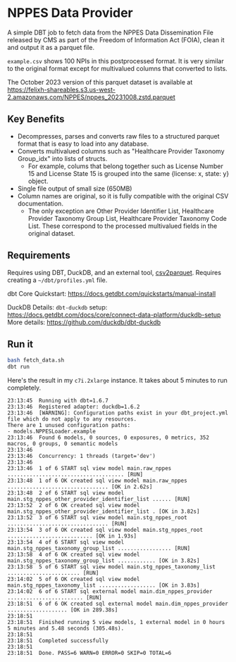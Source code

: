 # NPPES Data Provider

A simple DBT job to fetch data from the NPPES Data Dissemination File released by CMS as part of the Freedom of Information Act (FOIA), clean it and output it as a parquet file. 

`example.csv` shows 100 NPIs in this postprocessed format. It is very similar to the original format except for multivalued columns that converted to lists.

The October 2023 version of this parquet dataset is available at https://felixh-shareables.s3.us-west-2.amazonaws.com/NPPES/nppes_20231008.zstd.parquet

## Key Benefits
- Decompresses, parses and converts raw files to a structured parquet format that is easy to load into any database.
- Converts multivalued columns such as "Healthcare Provider Taxonomy Group_idx" into lists of structs.
    - For example, colums that belong together such as License Number 15 and License State 15 is grouped into the same {license: x, state: y} object.
- Single file output of small size (650MB)
- Column names are original, so it is fully compatible with the original CSV documentation.
    - The only exception are Other Provider Identifier List, Healthcare Provider Taxonomy Group List, Healthcare Provider Taxonomy Code List. These correspond to the processed multivalued fields in the original dataset.

## Requirements
Requires using DBT, DuckDB, and an external tool, [csv2parquet](https://github.com/domoritz/arrow-tools/tree/main/crates/csv2parquet#examples). Requires creating a `~/dbt/profiles.yml` file. 

dbt Core Quickstart: https://docs.getdbt.com/quickstarts/manual-install

DuckDB Details:
`dbt-duckdb` setup: https://docs.getdbt.com/docs/core/connect-data-platform/duckdb-setup
More details: https://github.com/duckdb/dbt-duckdb

## Run it
```bash
bash fetch_data.sh
dbt run
```


Here's the result in my `c7i.2xlarge` instance. It takes about 5 minutes to run completely.

```
23:13:45  Running with dbt=1.6.7
23:13:46  Registered adapter: duckdb=1.6.2
23:13:46  [WARNING]: Configuration paths exist in your dbt_project.yml file which do not apply to any resources.
There are 1 unused configuration paths:
- models.NPPESLoader.example
23:13:46  Found 6 models, 0 sources, 0 exposures, 0 metrics, 352 macros, 0 groups, 0 semantic models
23:13:46  
23:13:46  Concurrency: 1 threads (target='dev')
23:13:46  
23:13:46  1 of 6 START sql view model main.raw_nppes ..................................... [RUN]
23:13:48  1 of 6 OK created sql view model main.raw_nppes ................................ [OK in 2.62s]
23:13:48  2 of 6 START sql view model main.stg_nppes_other_provider_identifier_list ...... [RUN]
23:13:52  2 of 6 OK created sql view model main.stg_nppes_other_provider_identifier_list . [OK in 3.82s]
23:13:52  3 of 6 START sql view model main.stg_nppes_root ................................ [RUN]
23:13:54  3 of 6 OK created sql view model main.stg_nppes_root ........................... [OK in 1.93s]
23:13:54  4 of 6 START sql view model main.stg_nppes_taxonomy_group_list ................. [RUN]
23:13:58  4 of 6 OK created sql view model main.stg_nppes_taxonomy_group_list ............ [OK in 3.82s]
23:13:58  5 of 6 START sql view model main.stg_nppes_taxonomy_list ....................... [RUN]
23:14:02  5 of 6 OK created sql view model main.stg_nppes_taxonomy_list .................. [OK in 3.83s]
23:14:02  6 of 6 START sql external model main.dim_nppes_provider ........................ [RUN]
23:18:51  6 of 6 OK created sql external model main.dim_nppes_provider ................... [OK in 289.38s]
23:18:51  
23:18:51  Finished running 5 view models, 1 external model in 0 hours 5 minutes and 5.48 seconds (305.48s).
23:18:51  
23:18:51  Completed successfully
23:18:51  
23:18:51  Done. PASS=6 WARN=0 ERROR=0 SKIP=0 TOTAL=6
```